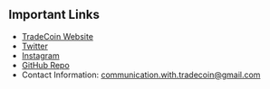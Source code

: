 ## Important Links

- [TradeCoin Website](https://trade-coin-xi.vercel.app/)
- [Twitter](https://twitter.com/_TradeCoin_)
- [Instagram](https://www.instagram.com/_tradecoin_/)
- [GitHub Repo](https://github.com/AlexFedotovqq/TradeCoin)
- Contact Information: communication.with.tradecoin@gmail.com
